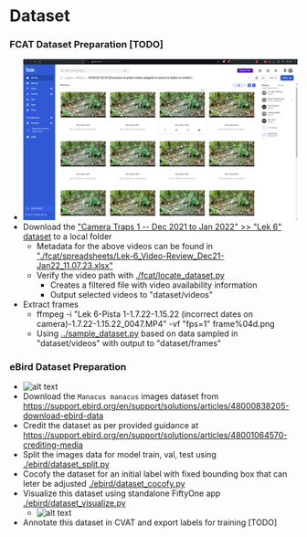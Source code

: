 


# Dataset 



### FCAT Dataset Preparation [TODO]
- ![alt text](./fcat/fcat-images-manacus-ctraps.png)
- Download the ["Camera Traps 1 -- Dec 2021 to Jan 2022" >> "Lek 6" dataset](https://tulane.box.com/s/s5qp63p418h7nz4i3tbmcmch6lq2glnx) to a local folder
    - Metadata for the above videos can be found in ["./fcat/spreadsheets/Lek-6_Video-Review_Dec21-Jan22_11.07.23.xlsx"](./fcat/spreadsheets/Lek-6_Video-Review_Dec21-Jan22_11.07.23.xlsx)
    - Verify the video path with [./fcat/locate_dataset.py](./fcat/locate_dataset.py)
        - Creates a filtered file with video availability information
        - Output selected videos to "dataset/videos"
- Extract frames 
    - ffmpeg -i "Lek 6-Pista 1-1.7.22-1.15.22 (incorrect dates on camera)-1.7.22-1.15.22_0047.MP4" -vf "fps=1" frame%04d.png
    - Using [../sample_dataset.py](../sample_dataset.py) based on data sampled in "dataset/videos" with output to "dataset/frames"


### eBird Dataset Preparation

- ![alt text](./ebird/ebird-images-manacus-library.png)
- Download the `Manacus manacus` images dataset from https://support.ebird.org/en/support/solutions/articles/48000838205-download-ebird-data 
- Credit the dataset as per provided guidance at https://support.ebird.org/en/support/solutions/articles/48001064570-crediting-media
- Split the images data for model train, val, test using [./ebird/dataset_split.py](./ebird/dataset_split.py)
- Cocofy the dataset for an initial label with fixed bounding box that can leter be adjusted [./ebird/dataset_cocofy.py](./ebird/dataset_cocofy.py)
- Visualize this dataset using standalone FiftyOne app [./ebird/dataset_visualize.py](./ebird/dataset_visualize.py)
    - ![alt text](./ebird/ebird-dataset-visualize-fiftyone.png)
- Annotate this dataset in CVAT and export labels for training [TODO]
